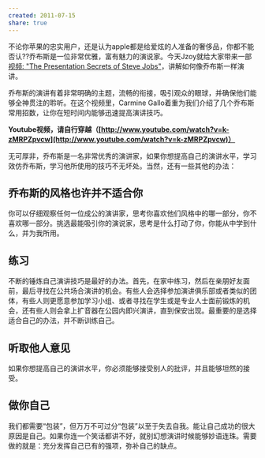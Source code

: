 ```yaml
---
created: 2011-07-15
share: true
---
```

不论你苹果的忠实用户，还是认为apple都是给爱炫的人准备的奢侈品，你都不能否认??乔布斯是一位非常优雅，富有魅力的演说家。今天Jzoy就给大家带来一部[视频: "The Presentation Secrets of Steve Jobs"](http://www.youtube.com/watch?v=k-zMRPZpvcw )，讲解如何像乔布斯一样演讲。

乔布斯的演讲有着非常明确的主题，流畅的衔接，吸引观众的眼球，并确保他们能够全神贯注的聆听。在这个视频里，Carmine Gallo着重为我们介绍了几个乔布斯常用招数，让你在短时间内能够迅速提高演讲技巧。

**Youtube视频，请自行穿越（[http://www.youtube.com/watch?v=k-zMRPZpvcw](http://www.youtube.com/watch?v=k-zMRPZpvcw)）**

无可厚非，乔布斯是一名非常优秀的演讲家，如果你想提高自己的演讲水平，学习效仿乔布斯，学习他所使用的技巧不无坏处。当然，还有一些其他的办法：
<!--more-->
## 乔布斯的风格也许并不适合你

你可以仔细观察任何一位成公的演讲家，思考你喜欢他们风格中的哪一部分，你不喜欢哪一部分。挑选最能吸引你的演说家，思考是什么打动了你，你能从中学到什么，并为我所用。

## 练习

不断的锤炼自己演讲技巧是最好的办法。首先，在家中练习，然后在亲朋好友面前，最后寻找在公共场合演讲的机会。有些人会选择参加演讲俱乐部或者类似的团体，有些人则更愿意参加学习小组、或者寻找在学生或是专业人士面前锻炼的机会，还有些人则会拿上扩音器在公园内即兴演讲，直到保安出现。最重要的是选择适合自己的办法，并不断训练自己。

## 听取他人意见

如果你想提高自己的演讲水平，你必须能够接受别人的批评，并且能够坦然的接受。

## 做你自己

我们都需要“包装”，但万万不可过分“包装”以至于失去自我。能让自己成功的很大原因是自己。如果你连一个笑话都讲不好，就别幻想演讲时候能够妙语连珠。需要做的就是：充分发挥自己已有的强项，弥补自己的缺点。
